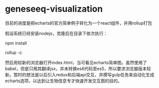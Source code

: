 # geneseeq-visualization

目前的进度是把echarts的官方简单例子转化为一个react组件，并用rollup打包 

假设系统已经安装nodejs，克隆后在目录下依次执行：
 
npm install
 
rollup -c
 
然后用较新的浏览器打开index.html，当可看见echarts简单图。虽然使用了babel，但是只用其翻译jsx，并未转换es6代码至es5，所以要求浏览器版本较新。暂时的想法是以后引入redux和后端api交互，并撰写gulp任务来自动化生成echarts选项，以达到让生物信息专才快速开发交互图的目的。
